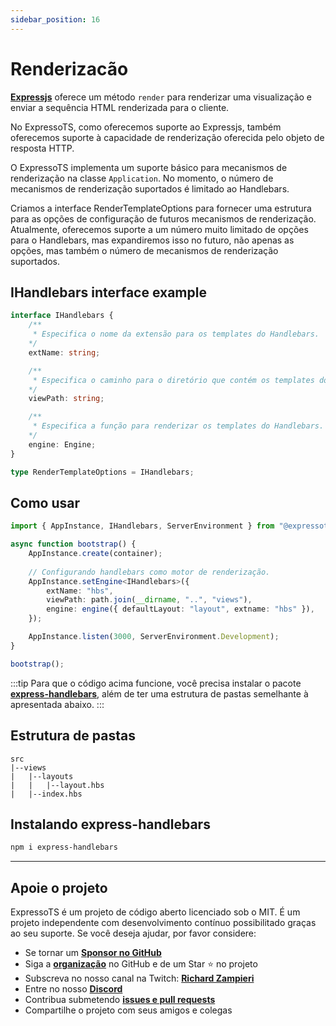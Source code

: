 ```yaml
---
sidebar_position: 16
---
```


# Renderizacão

**[Expressjs](https://expressjs.com/en/5x/api.html#res.render)** oferece um método `render` para renderizar uma visualização e enviar a sequência HTML renderizada para o cliente.

No ExpressoTS, como oferecemos suporte ao Expressjs, também oferecemos suporte à capacidade de renderização oferecida pelo objeto de resposta HTTP.

O ExpressoTS implementa um suporte básico para mecanismos de renderização na classe `Application`. No momento, o número de mecanismos de renderização suportados é limitado ao Handlebars.

Criamos a interface RenderTemplateOptions para fornecer uma estrutura para as opções de configuração de futuros mecanismos de renderização.
Atualmente, oferecemos suporte a um número muito limitado de opções para o Handlebars, mas expandiremos isso no futuro, não apenas as opções, mas também o número de mecanismos de renderização suportados.

## IHandlebars interface example

```typescript
interface IHandlebars {
    /**
     * Especifica o nome da extensão para os templates do Handlebars.
    */
    extName: string;

    /**
     * Especifica o caminho para o diretório que contém os templates do Handlebars.
    */
    viewPath: string;

    /**
     * Especifica a função para renderizar os templates do Handlebars.
    */
    engine: Engine;
}

type RenderTemplateOptions = IHandlebars;
```

## Como usar

```typescript
import { AppInstance, IHandlebars, ServerEnvironment } from "@expressots/core";

async function bootstrap() {
    AppInstance.create(container);
    
    // Configurando handlebars como motor de renderização.
    AppInstance.setEngine<IHandlebars>({
        extName: "hbs",
        viewPath: path.join(__dirname, "..", "views"),
        engine: engine({ defaultLayout: "layout", extname: "hbs" }),
    });

    AppInstance.listen(3000, ServerEnvironment.Development);
}

bootstrap();
```

:::tip
Para que o código acima funcione, você precisa instalar o pacote **[express-handlebars](https://www.npmjs.com/package/express-handlebars)**, além de ter uma estrutura de pastas semelhante à apresentada abaixo.
:::

## Estrutura de pastas

```tree
src
|--views
|   |--layouts
|   |   |--layout.hbs
|   |--index.hbs
```

## Instalando express-handlebars

```bash
npm i express-handlebars
```

---

## Apoie o projeto

ExpressoTS é um projeto de código aberto licenciado sob o MIT. É um projeto independente com desenvolvimento contínuo possibilitado graças ao seu suporte. Se você deseja ajudar, por favor considere:

- Se tornar um **[Sponsor no GitHub](https://github.com/sponsors/expressots)**
- Siga a **[organização](https://github.com/expressots)** no GitHub e de um Star ⭐ no projeto
- Subscreva no nosso canal na Twitch: **[Richard Zampieri](https://www.twitch.tv/richardzampieri)**
- Entre no nosso **[Discord](https://discord.com/invite/PyPJfGK)**
- Contribua submetendo **[issues e pull requests](https://github.com/expressots/expressots/issues/new/choose)**
- Compartilhe o projeto com seus amigos e colegas
